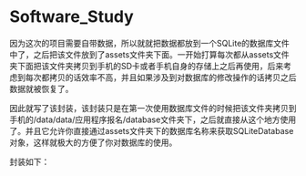 # Software_Study
因为这次的项目需要自带数据，所以就就把数据都放到一个SQLite的数据库文件中了，之后把该文件放到了assets文件夹下面。一开始打算每次都从assets文件夹下面把该文件夹拷贝到手机的SD卡或者手机自身的存储上之后再使用，后来考虑到每次都拷贝的话效率不高，并且如果涉及到对数据库的修改操作的话拷贝之后数据就被恢复了。

因此就写了该封装，该封装只是在第一次使用数据库文件的时候把该文件夹拷贝到手机的/data/data/应用程序报名/database文件夹下，之后就直接从这个地方使用了。并且它允许你直接通过assets文件夹下的数据库名称来获取SQLiteDatabase对象，这样就极大的方便了你对数据库的使用。

封装如下：
